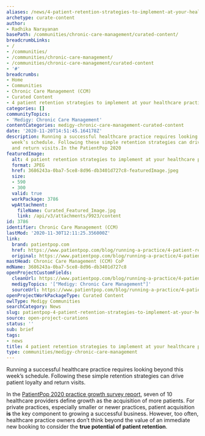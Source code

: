 ```yaml
---
aliases: /news/4-patient-retention-strategies-to-implement-at-your-healthcare-practice-patientpop
archetype: curate-content
author:
- Radhika Narayanan
basePath: /communities/chronic-care-management/curated-content/
breadcrumbLinks:
- /
- /communities/
- /communities/chronic-care-management/
- /communities/chronic-care-management/curated-content
- '#'
breadcrumbs:
- Home
- Communities
- Chronic Care Management (CCM)
- Curated Content
- 4 patient retention strategies to implement at your healthcare practice - PatientPop
categories: []
communityTopics:
- 'Medigy: Chronic Care Management'
contentCategories: medigy-chronic-care-management-curated-content
date: '2020-11-20T14:51:45.164178Z'
description: Running a successful healthcare practice requires looking beyond this
  week’s schedule. Following these simple retention strategies can drive patient loyalty
  and return visits.In the PatientPop 2020
featuredImage:
  alt: 4 patient retention strategies to implement at your healthcare practice - PatientPop
  format: JPEG
  href: 3686243a-0ba7-5ce8-8d96-db3401d727c8-featuredImage.jpeg
  size:
  - 590
  - 300
  valid: true
  workPackage: 3786
  wpAttachment:
    fileName: Curated_Featured_Image.jpg
    link: /api/v3/attachments/9923/content
id: 3786
identifier: Chronic Care Management (CCM)
lastMod: '2020-11-30T12:11:25.356000Z'
link:
  brand: patientpop.com
  href: https://www.patientpop.com/blog/running-a-practice/4-patient-retention-strategies-to-implement-at-your-healthcare-practice/
  original: https://www.patientpop.com/blog/running-a-practice/4-patient-retention-strategies-to-implement-at-your-healthcare-practice/
mastHead: Chronic Care Management (CCM) CoP
mdName: 3686243a-0ba7-5ce8-8d96-db3401d727c8
openProjectCustomFields:
  cleanUrl: https://www.patientpop.com/blog/running-a-practice/4-patient-retention-strategies-to-implement-at-your-healthcare-practice/
  medigyTopics: '["Medigy: Chronic Care Management"]'
  sourceUrl: https://www.patientpop.com/blog/running-a-practice/4-patient-retention-strategies-to-implement-at-your-healthcare-practice/
openProjectWorkPackageType: Curated Content
owlType: Medigy Communities
searchCategory: News
slug: patientpop-4-patient-retention-strategies-to-implement-at-your-healthcare-practice-patientpop
source: open-project-curations
status: ''
sub: brief
tags:
- news
title: 4 patient retention strategies to implement at your healthcare practice - PatientPop
type: communities/medigy-chronic-care-management
---
```


<p>Running a successful healthcare practice requires looking beyond this week’s schedule. Following these simple retention strategies can drive patient loyalty and return visits.</p><p>In the <a href="https://www.patientpop.com/blog/running-a-practice/practice-growth-survey/">PatientPop 2020 practice growth survey report</a>, seven of 10 healthcare providers define growth as the acquisition of more patients. For private practices, especially smaller or newer practices, patient acquisition <strong>is</strong> the key component to growing a successful business. However, too often, healthcare practice owners don’t think beyond the value of an immediate new booking to consider the <strong>true potential of patient retention</strong>.<br>&nbsp;</p>